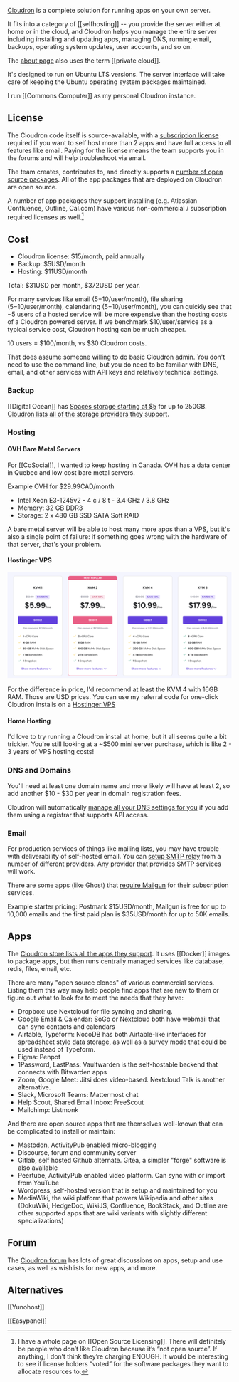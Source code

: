 ---
---
[Cloudron](https://www.cloudron.io/?refcode=b90d0ee382ac47ba) is a complete solution for running apps on your own server.

It fits into a category of [[selfhosting]] -- you provide the server either at home or in the cloud, and  Cloudron helps you manage the entire server including installing and updating apps, managing DNS, running email, backups, operating system updates, user accounts, and so on.

The [about page](https://www.cloudron.io/about.html) also uses the term [[private cloud]].

It's designed to run on Ubuntu LTS versions. The server interface will take care of keeping the Ubuntu operating system packages maintained.

I run [[Commons Computer]] as my personal Cloudron instance.
## License
The Cloudron code itself is source-available, with a [subscription license](https://www.cloudron.io/legal/license.html) required if you want to self host more than 2 apps and have full access to all features like email. Paying for the license means the team supports you in the forums and will help troubleshoot via email.

The team creates, contributes to, and directly supports a [number of open source packages](https://www.cloudron.io/opensource.html). All of the app packages that are deployed on Cloudron are open source.

A number of app packages they support installing (e.g. Atlassian Confluence, Outline, Cal.com) have various non-commercial / subscription required licenses as well.[^licensing]

[^licensing]: I have a whole page on [[Open Source Licensing]]. There will definitely be people who don’t like Cloudron because it’s “not open source”. If anything, I don’t think they’re charging ENOUGH. It would be interesting to see if license holders “voted” for the software packages they want to allocate resources to.
## Cost

* Cloudron license: $15/month, paid annually
* Backup: $5USD/month
* Hosting: $11USD/month

Total: $31USD per month, $372USD per year.

For many services like email ($5-$10/user/month), file sharing ($5-$10/user/month), calendaring ($5-$10/user/month), you can quickly see that ~5 users of a hosted service will be more expensive than the hosting costs of a Cloudron powered server. If we benchmark $10/user/service as a typical service cost, Cloudron hosting can be much cheaper.

10 users = $100/month, vs $30 Cloudron costs. 

That does assume someone willing to do basic Cloudron admin. You don't need to use the command line, but you do need to be familiar with DNS, email, and other services with API keys and relatively technical settings.
### Backup

[[Digital Ocean]] has [Spaces storage starting at $5](https://www.digitalocean.com/products/spaces) for up to 250GB. [Cloudron lists all of the storage providers they support](https://docs.cloudron.io/backups/).
### Hosting
#### OVH Bare Metal Servers
For [[CoSocial]], I wanted to keep hosting in Canada. OVH has a data center in Quebec and low cost bare metal servers.

Example OVH for $29.99CAD/month
* Intel Xeon E3-1245v2 - 4 c / 8 t - 3.4 GHz / 3.8 GHz
* Memory: 32 GB DDR3
* Storage: 2 x 480 GB SSD SATA Soft RAID

A bare metal server will be able to host many more apps than a VPS, but it's also a single point of failure: if something goes wrong with the hardware of that server, that's your problem.

#### Hostinger VPS

![](/assets/hostinger-vps-plans-screenshot.png)

For the difference in price, I'd recommend at least the KVM 4 with 16GB RAM. Those are USD prices. You can use my referral code for one-click Cloudron installs on a [Hostinger VPS](https://hostinger.com?REFERRALCODE=1BORIS58)
#### Home Hosting
I'd love to try running a Cloudron install at home, but it all seems quite a bit trickier. You're still looking at a ~$500 mini server purchase, which is like 2 - 3 years of VPS hosting costs!

### DNS and Domains

You'll need at least one domain name and more likely will have at least 2, so add another $10 - $30 per year in domain registration fees.

Cloudron will automatically [manage all your DNS settings for you](https://docs.cloudron.io/domains/) if you add them using a registrar that supports API access.
### Email

For production services of things like mailing lists, you may have trouble with deliverability of self-hosted email. You can [setup SMTP relay](https://docs.cloudron.io/email/#relay-outbound-mails) from a number of different providers. Any provider that provides SMTP services will work.

There are some apps (like Ghost) that [require Mailgun](https://docs.cloudron.io/apps/ghost/#bulk-emails) for their subscription services.

Example starter pricing: Postmark $15USD/month, Mailgun is free for up to 10,000 emails and the first paid plan is $35USD/month for up to 50K emails.

## Apps
The [Cloudron store lists all the apps they support](https://www.cloudron.io/store/index.html). It uses [[Docker]] images to package apps, but then runs centrally managed services like database, redis, files, email, etc.

There are many "open source clones" of various commercial services. Listing them this way may help people find apps that are new to them or figure out what to look for to meet the needs that they have:

* Dropbox: use Nextcloud for file syncing and sharing.
* Google Email & Calendar: SoGo or Nextcloud both have webmail that can sync contacts and calendars
* Airtable, Typeform: NocoDB has both Airtable-like interfaces for spreadsheet style data storage, as well as a survey mode that could be used instead of Typeform.
* Figma: Penpot
* 1Password, LastPass: Vaultwarden is the self-hostable backend that connects with Bitwarden apps
* Zoom, Google Meet: Jitsi does video-based. Nextcloud Talk is another alternative.
* Slack, Microsoft Teams: Mattermost chat
* Help Scout, Shared Email Inbox: FreeScout
* Mailchimp: Listmonk

And there are open source apps that are themselves well-known that can be complicated to install or maintain:

* Mastodon, ActivityPub enabled micro-blogging
* Discourse, forum and community server
* Gitlab, self hosted Github alternate. Gitea, a simpler "forge" software is also available
* Peertube, ActivityPub enabled video platform. Can sync with or import from YouTube
* Wordpress, self-hosted version that is setup and maintained for you
* MediaWiki, the wiki platform that powers Wikipedia and other sites (DokuWiki, HedgeDoc, WikiJS, Confluence, BookStack, and Outline are other supported apps that are wiki variants with slightly different specializations)

## Forum

The [Cloudron forum](https://forum.cloudron.io/) has lots of great discussions on apps, setup and use cases, as well as wishlists for new apps, and more.

## Alternatives

[[Yunohost]]

[[Easypanel]]
